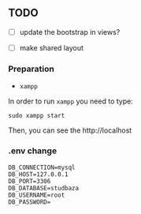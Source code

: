 ## TODO

- [ ] update the bootstrap in views?
- [ ] make shared layout


### Preparation

* `xampp`

In order to run `xampp` you need to type:

```console
sudo xampp start
```

Then, you can see the http://localhost


### .env change

```
DB_CONNECTION=mysql
DB_HOST=127.0.0.1
DB_PORT=3306
DB_DATABASE=studbaza
DB_USERNAME=root
DB_PASSWORD=
```
